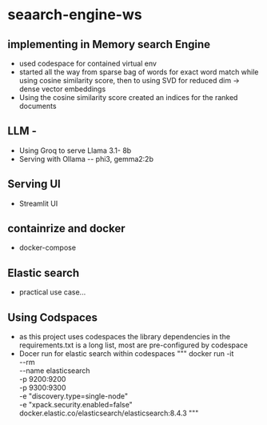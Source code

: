 # seaarch-engine-ws

## implementing in Memory search Engine
- used codespace for contained virtual env
- started all the way from sparse bag of words for exact word match while using cosine similarity score, then to using SVD for reduced dim -> dense vector embeddings
- Using the cosine similarity score created an indices for the ranked documents 

## LLM -
- Using Groq to serve Llama 3.1- 8b
- Serving with Ollama -- phi3, gemma2:2b

## Serving UI
- Streamlit UI

## containrize and docker
- docker-compose 
## Elastic search
- practical use case...

## Using Codspaces
- as this project uses codespaces the library dependencies in the requirements.txt is a long list, most are pre-configured by codespace 
- Docer run for elastic search within codespaces
"""
docker run -it \
    --rm \
    --name elasticsearch \
    -p 9200:9200 \
    -p 9300:9300 \
    -e "discovery.type=single-node" \
    -e "xpack.security.enabled=false" \
    docker.elastic.co/elasticsearch/elasticsearch:8.4.3
"""
